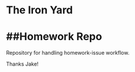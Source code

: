 # The Iron Yard
##Homework Repo
==================
Repository for handling homework-issue workflow. 

Thanks Jake! 
